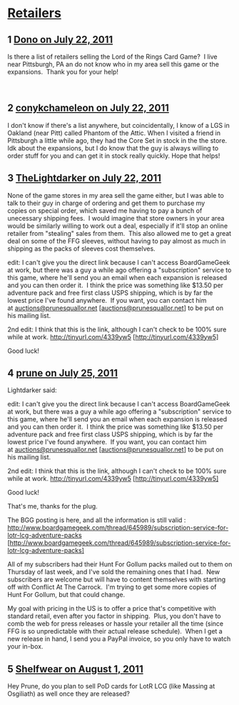 # [Retailers](https://community.fantasyflightgames.com/topic/50281-retailers/)

## 1 [Dono on July 22, 2011](https://community.fantasyflightgames.com/topic/50281-retailers/?do=findComment&comment=502682)

Is there a list of retailers selling the Lord of the Rings Card Game?  I live near Pittsburgh, PA an do not know who in my area sell this game or the expansions.  Thank you for your help! 

 

## 2 [conykchameleon on July 22, 2011](https://community.fantasyflightgames.com/topic/50281-retailers/?do=findComment&comment=502688)

I don't know if there's a list anywhere, but coincidentally, I know of a LGS in Oakland (near Pitt) called Phantom of the Attic. When I visited a friend in Pittsburgh a little while ago, they had the Core Set in stock in the the store. Idk about the expansions, but I do know that the guy is always willing to order stuff for you and can get it in stock really quickly. Hope that helps!

## 3 [TheLightdarker on July 22, 2011](https://community.fantasyflightgames.com/topic/50281-retailers/?do=findComment&comment=502962)

None of the game stores in my area sell the game either, but I was able to talk to their guy in charge of ordering and get them to purchase my copies on special order, which saved me having to pay a bunch of unecessary shipping fees.  I would imagine that store owners in your area would be similarly willing to work out a deal, especially if it'll stop an online retailer from "stealing" sales from them.  This also allowed me to get a great deal on some of the FFG sleeves, without having to pay almost as much in shipping as the packs of sleeves cost themselves.

edit: I can't give you the direct link because I can't access BoardGameGeek at work, but there was a guy a while ago offering a "subscription" service to this game, where he'll send you an email when each expansion is released and you can then order it.  I think the price was something like $13.50 per adventure pack and free first class USPS shipping, which is by far the lowest price I've found anywhere.  If you want, you can contact him at auctions@prunesquallor.net [auctions@prunesquallor.net] to be put on his mailing list.

2nd edit: I think that this is the link, although I can't check to be 100% sure while at work. http://tinyurl.com/4339yw5 [http://tinyurl.com/4339yw5]

Good luck!

## 4 [prune on July 25, 2011](https://community.fantasyflightgames.com/topic/50281-retailers/?do=findComment&comment=504031)

Lightdarker said:

edit: I can't give you the direct link because I can't access BoardGameGeek at work, but there was a guy a while ago offering a "subscription" service to this game, where he'll send you an email when each expansion is released and you can then order it.  I think the price was something like $13.50 per adventure pack and free first class USPS shipping, which is by far the lowest price I've found anywhere.  If you want, you can contact him at auctions@prunesquallor.net [auctions@prunesquallor.net] to be put on his mailing list.

2nd edit: I think that this is the link, although I can't check to be 100% sure while at work. http://tinyurl.com/4339yw5 [http://tinyurl.com/4339yw5]

Good luck!



That's me, thanks for the plug.

The BGG posting is here, and all the information is still valid : http://www.boardgamegeek.com/thread/645989/subscription-service-for-lotr-lcg-adventure-packs [http://www.boardgamegeek.com/thread/645989/subscription-service-for-lotr-lcg-adventure-packs]

All of my subscribers had their Hunt For Gollum packs mailed out to them on Thursday of last week, and I've sold the remaining ones that I had.  New subscribers are welcome but will have to content themselves with starting off with Conflict At The Carrock.  I'm trying to get some more copies of Hunt For Gollum, but that could change.

My goal with pricing in the US is to offer a price that's competitive with standard retail, even after you factor in shipping.  Plus, you don't have to comb the web for press releases or hassle your retailer all the time (since FFG is so unpredictable with their actual release schedule).  When I get a new release in hand, I send you a PayPal invoice, so you only have to watch your in-box.

## 5 [Shelfwear on August 1, 2011](https://community.fantasyflightgames.com/topic/50281-retailers/?do=findComment&comment=507209)

Hey Prune, do you plan to sell PoD cards for LotR LCG (like Massing at Osgiliath) as well once they are released?

